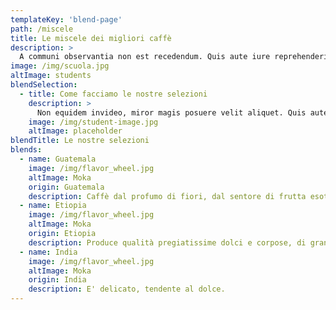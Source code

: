 ```yaml
---
templateKey: 'blend-page'
path: /miscele
title: Le miscele dei migliori caffè
description: >
  A communi observantia non est recedendum. Quis aute iure reprehenderit in voluptate velit esse. Ambitioni dedisse scripsisse iudicaretur.
image: /img/scuola.jpg
altImage: students
blendSelection:
  - title: Come facciamo le nostre selezioni
    description: >
      Non equidem invideo, miror magis posuere velit aliquet. Quis aute iure reprehenderit in voluptate velit esse. Unam incolunt Belgae, aliam Aquitani, tertiam. Fictum,  deserunt mollit anim laborum astutumque! Gallia est omnis divisa in partes tres, quarum. A communi observantia non est recedendum.
    image: /img/student-image.jpg
    altImage: placeholder
blendTitle: Le nostre selezioni
blends:
  - name: Guatemala
    image: /img/flavor_wheel.jpg
    altImage: Moka
    origin: Guatemala
    description: Caffè dal profumo di fiori, dal sentore di frutta esotica matura
  - name: Etiopia
    image: /img/flavor_wheel.jpg
    altImage: Moka
    origin: Etiopia
    description: Produce qualità pregiatissime dolci e corpose, di grande sostegno per la esausta economia del paese.
  - name: India
    image: /img/flavor_wheel.jpg
    altImage: Moka
    origin: India
    description: E' delicato, tendente al dolce.
---
```


